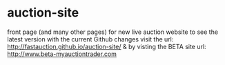 # auction-site
front page (and many other pages) for new live auction website 
to see the latest version with the current Github changes visit the url: http://fastauction.github.io/auction-site/ & by visting the BETA site url: http://www.beta-myauctiontrader.com
